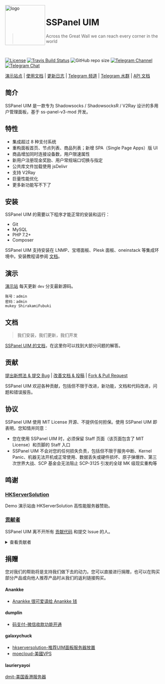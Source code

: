 <img src="https://cdn.jsdelivr.net/npm/skx@0.1.3/img/uim-logo-round.png" alt="logo" width="130" height="130" align="left" />

<h1>SSPanel UIM</h1>

> Across the Great Wall we can reach every corner in the world

<br/>

[![License](https://img.shields.io/github/license/Anankke/SSPanel-Uim?style=flat-square)](https://github.com/Anankke/SSPanel-Uim/blob/dev/LICENSE)
[![Travis Build Status](https://img.shields.io/travis/Anankke/SSPanel-UIM/master.svg?style=flat-square)](https://travis-ci.org/Anankke/SSPanel-Uim)
![GitHub repo size](https://img.shields.io/github/repo-size/anankke/sspanel-uim?style=flat-square&color=328657)
[![Telegram Channel](https://img.shields.io/badge/news-t.me%2Fsspanel_uim-0d86d7?style=flat-square)](https://t.me/sspanel_uim)
[![Telegram Chat](https://img.shields.io/badge/chat-t.me%2Fssunion-0d86d7?style=flat-square)](https://t.me/ssunion)

[演示站点](https://sspanel.host) | [使用文档](https://wiki.sspanel.host) | [更新日志](https://github.com/Anankke/SSPanel-Uim/releases) | [Telegram 频道](https://t.me/sspanel_uim) | [Telegram 水群](https://t.me/ssunion) | [API 文档](https://sspanel-uim.github.io/API-documents/)

## 简介

SSPanel UIM 是一款专为 Shadowsocks / ShadowsocksR / V2Ray 设计的多用户管理面板，基于 ss-panel-v3-mod 开发。

## 特性

- 集成超过 8 种支付系统
- 重构面板首页、节点列表、商品列表；新增 SPA（Single Page Apps）版 UI
- 商品增加同时连接设备数，用户限速属性
- 新用户注册现金奖励、用户常规端口切换与指定
- 公共库文件加载使用 jsDelivr
- 支持 V2Ray
- 巨量性能优化
- 更多新功能写不下了

## 安装

SSPanel UIM 的需要以下程序才能正常的安装和运行：

- Git
- MySQL
- PHP 7.2+
- Composer

SSPanel UIM 支持安装在 LNMP、宝塔面板、Plesk 面板、oneinstack 等集成环境中。安装教程请参阅 [文档](https://wiki.sspanel.host)。

## 演示

[演示站](https://sspanel.host) 每天更新 `dev` 分支最新源码。

```
账号：admin
密码：admin
mukey ShirakamiFubuki
```

## 文档

> 我们安装，我们更新，我们开发

[SSPanel UIM 的文档](https://wiki.sspanel.host)，在这里你可以找到大部分问题的解答。

## 贡献

[提出新想法 & 提交 Bug](https://github.com/Anankke/SSPanel-Uim/issues/new) | [改善文档 & 投稿](https://github.com/sspanel-uim/Wiki) | [Fork & Pull Request](https://github.com/Anankke/SSPanel-Uim/fork)

SSPanel UIM 欢迎各种贡献，包括但不限于改进，新功能，文档和代码改进，问题和错误报告。

## 协议

SSPanel UIM 使用 MIT License 开源、不提供任何担保。使用 SSPanel UIM 即表明，您知情并同意：

- 您在使用 SSPanel UIM 时，必须保留 Staff 页面（该页面包含了 MIT License）和页脚的 Staff 入口
- SSPanel UIM 不会对您的任何损失负责，包括但不限于服务中断、Kernel Panic、机器无法开机或正常使用、数据丢失或硬件损坏、原子弹爆炸、第三次世界大战、SCP 基金会无法阻止 SCP-3125 引发的全球 MK 级现实重构等


## 鸣谢

### [HKServerSolution](https://www.hkserversolution.com/aff.php?aff=53)

Demo 演示站由 HKServerSolution 高性能服务器赞助。

### [贡献者](https://github.com/Anankke/SSPanel-Uim/graphs/contributors)

SSPanel UIM 离不开所有 [贡献代码](https://github.com/Anankke/SSPanel-Uim/graphs/contributors) 和提交 Issue 的人。

<details>
<summary>查看贡献者</summary>

#### [Anankke](https://github.com/Anankke)

- 面板现 **维护者**

#### [galaxychuck](https://github.com/galaxychuck)

- 面板 **原作者**

##### [dumplin](https://github.com/dumplin233)

- 码支付对接 + 码支付当面付二合一
- 为面板加入 AFF 链接功能
- 商品增加限速和限制 ip 属性
- 多端口订阅
- 解决用户列表加载缓慢历史遗留问题

##### [RinSAMA](https://github.com/mxihan)

- 整理分类 config.php
- 美观性调整
- 客服系统优化

##### [miku](https://github.com/xcxnig)

- 美观和性能优化

##### [Tony Zou](https://github.com/ZJY2003)

- 为公告增加群发邮件功能
- 节点负载情况显示&用户账户过期在首页弹窗提醒
- 增加返利列表

[**Indexyz**](https://github.com/Indexyz)

- 为面板增加 v2Ray 功能

[**NeverBehave**](https://github.com/NeverBehave)

- 添加 Telegram OAuth

[**CGDF**](https://github.com/CGDF-GitHub)

- xcat 一键 update
- 适配 SSD
- 用户列表分页加载

[**CHEN**](https://github.com/ChenSee)

- 免签约支付宝与微信，自带监听，不需第三方软件，直接到个人账户

[**laurieryayoi**](https://github.com/laurieryayoi)

- 重做美化UI（~~援交~~圆角化）
- 新版 Vue(SPA) 版界面
- 重写节点列表，支持分级显示所有级别节点

[**Sukka**](https://github.com/SukkaW)

- Travis CI 持续集成
- 单元测试
- 全站 JavaScript 重写
- 新版 Wiki 的搭建和维护

</details>

## 捐赠

您对我们的帮助将是支持我们做下去的动力。您可以直接进行捐赠，也可以在购买部分产品或向他人推荐产品时从我们的返利链接购买。

#### Anankke

- [Anankke 很可爱请给 Anankke 钱](https://t.me/anankke/7)

#### dumplin

- [码支付-微信收款功能开通](https://codepay.fateqq.com/i/39756)

#### galaxychuck

- [hkserversolution-推荐UIM面板服务器放置](https://www.hkserversolution.com/aff.php?aff=60)
- [moecloud-美國VPS](https://lite.moe/aff.php?aff=56)

#### laurieryayoi

[dmit-美国香港服务器](https://www.dmit.io/aff.php?aff=912)

